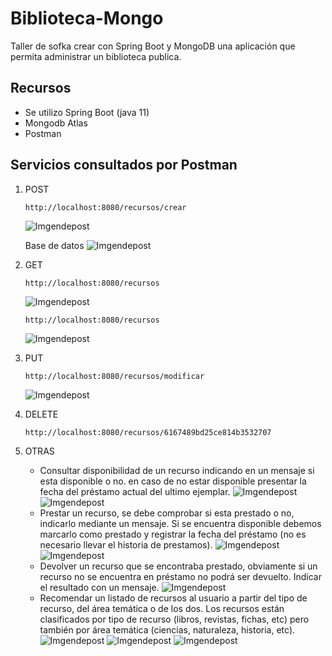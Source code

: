 # Biblioteca-Mongo
Taller de sofka crear con Spring Boot y MongoDB una aplicación que permita administrar un biblioteca publica.
## Recursos
- Se utilizo Spring Boot (java 11)
- Mongodb Atlas
- Postman 

## Servicios consultados por Postman

1. POST
    ```
   http://localhost:8080/recursos/crear
   ```
   ![Imgendepost](img/post.png)

   Base de datos
   ![Imgendepost](img/bd.png)
2. GET
   ```
   http://localhost:8080/recursos
   ```
   ![Imgendepost](img/get1.png)
   ```
   http://localhost:8080/recursos
   ```
   ![Imgendepost](img/get2.png)
3. PUT
   ```
   http://localhost:8080/recursos/modificar
   ```
   ![Imgendepost](img/put.png)
4. DELETE
   ```
   http://localhost:8080/recursos/6167489bd25ce814b3532707
   ```
5. OTRAS
   - Consultar disponibilidad de un recurso indicando en un mensaje si esta disponible o no. en caso de no estar disponible presentar la fecha del préstamo actual del ultimo ejemplar.
   ![Imgendepost](img/c1.png)
   ![Imgendepost](img/c3.png)
   - Prestar un recurso, se debe comprobar si esta prestado o no, indicarlo mediante un mensaje. Si se encuentra disponible debemos marcarlo como prestado y registrar la fecha del préstamo (no es necesario llevar el historia de prestamos).
   ![Imgendepost](img/c4.png)
   ![Imgendepost](img/c21.png)
   - Devolver un recurso que se encontraba prestado, obviamente si un recurso no se encuentra en préstamo no podrá ser devuelto. Indicar el resultado con un mensaje.
   ![Imgendepost](img/c5.png)
   - Recomendar un listado de recursos al usuario a partir del tipo de recurso, del área temática o de los dos. Los recursos están clasificados por tipo de recurso (libros, revistas, fichas, etc) pero también por área temática (ciencias, naturaleza, historia, etc).
   ![Imgendepost](img/c6.png)
   ![Imgendepost](img/c7.png)
   ![Imgendepost](img/c8.png)
